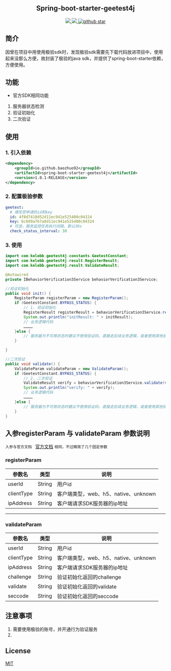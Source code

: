 ## <center>Spring-boot-starter-geetest4j</center>



<p align="center">
	<a target="_blank" href="https://central.sonatype.com/artifact/io.github.baozhuo92/spring-boot-starter-geetest4j">
		<img src="https://img.shields.io/maven-central/v/io.github.baozhuo92/spring-boot-starter-geetest4j" />
	</a>
	<a target="_blank" href="https://opensource.org/licenses/MIT">
		<img src="https://img.shields.io/github/license/baozhuo92/spring-boot-starter-geetest4j" />
	</a>
	<a target="_blank" href='https://github.com/baozhuo92/spring-boot-starter-geetest4j'>
		<img src="https://img.shields.io/github/stars/baozhuo92/spring-boot-starter-geetest4j" alt="github star"/>
	</a>
</p>

## 简介
因曾在项目中用使用极验sdk时，发现极验sdk需要先下载代码放进项目中，使用起来没那么方便，故封装了极验的java sdk，并提供了spring-boot-starter依赖，方便使用。

## 功能
- 官方SDK相同功能
1. 服务器状态检测
2. 验证初始化
3. 二次验证

## 使用
### 1. 引入依赖
```xml
<dependency>
    <groupId>io.github.baozhuo92</groupId>
    <artifactId>spring-boot-starter-geetest4j</artifactId>
    <version>1.0.1-RELEASE</version>
</dependency>
```
### 2. 配置极验参数
```yaml
geetest:
  # 填写您申请的id和key
  id: 4f8d7418d52d11ec941e525400c04324
  key: 6c0d9a7b7a8d11ec941e525400c04324
  # 可选，服务监控任务执行间隔，默认30s
  check_status_interval: 30
``` 
    
### 3. 使用

```java
import com.kelebb.geetest4j.constants.GeetestConstant;
import com.kelebb.geetest4j.result.RegisterResult;
import com.kelebb.geetest4j.result.ValidateResult;

@Autowired
private IBehaviorVerification3Service behaviorVerification3Service;

//验证初始化
public void init() {
    RegisterParam registerParam = new RegisterParam();
    if (GeetestConstant.BYPASS_STATUS) {
        // 1. 验证初始化
        RegisterResult registerResult = behaviorVerification3Service.register(registerParam);
        System.out.println("initResult: " + initResult);
        // 业务逻辑代码
        …………
    }else {
        // 服务器为不可用状态时建议不使用验证码，直接走后续业务逻辑，或者使用其他验证码
    }

}

//二次验证
public void validate() {
    ValidateParam validateParam = new ValidateParam();
    if (GeetestConstant.BYPASS_STATUS) {
        // 2. 二次验证
        ValidateResult verify = behaviorVerification3Service.validate(validateParam);
        System.out.println("verify: " + verify);
        // 业务逻辑代码
        …………
    }else {
        // 服务器为不可用状态时建议不使用验证码，直接走后续业务逻辑，或者使用其他验证码
    }
}
```

## 入参registerParam 与 validateParam 参数说明

`入参与官方文档 `
[官方文档](https://docs.geetest.com/sensebot/apirefer/api/server#register-php-%E8%AF%B7%E6%B1%82%E5%8F%82%E6%95%B0)
`相同，不过精简了几个固定参数`

### registerParam

| 参数名 | 类型 | 说明                   |
| ---- | ---- |----------------------|
| userId | String | 用户id                 |
| clientType | String | 客户端类型，web、h5、native、unknown |
| ipAddress | String | 客户端请求SDK服务器的ip地址               |

------

### validateParam

| 参数名 | 类型 | 说明 |
| ---- | ---- | ---- |
| userId | String | 用户id |
| clientType | String | 客户端类型，web、h5、native、unknown |
| ipAddress | String | 客户端请求SDK服务器的ip地址 |
| challenge | String | 验证初始化返回的challenge |
| validate | String | 验证初始化返回的validate |
| seccode | String | 验证初始化返回的seccode |

## 注意事项
1. 需要使用极验的账号，并开通行为验证服务
2. 


## License

[MIT](https://opensource.org/licenses/MIT)